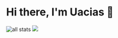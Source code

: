 # Hi there, I'm Uacias 👋

<img alt="all stats" src="https://github-readme-stats.vercel.app/api?username=Uacias&show_icons=true"/>
<img src="https://github-readme-stats.vercel.app/api/top-langs/?username=Uacias"/>
<!--
**Uacias/Uacias** is a ✨ _special_ ✨ repository because its `README.md` (this file) appears on your GitHub profile.

Here are some ideas to get you started:

- 🔭 I’m currently working on ...
- 🌱 I’m currently learning ...
- 👯 I’m looking to collaborate on ...
- 🤔 I’m looking for help with ...
- 💬 Ask me about ...
- 📫 How to reach me: ...
- 😄 Pronouns: ...
- ⚡ Fun fact: ...
-->
